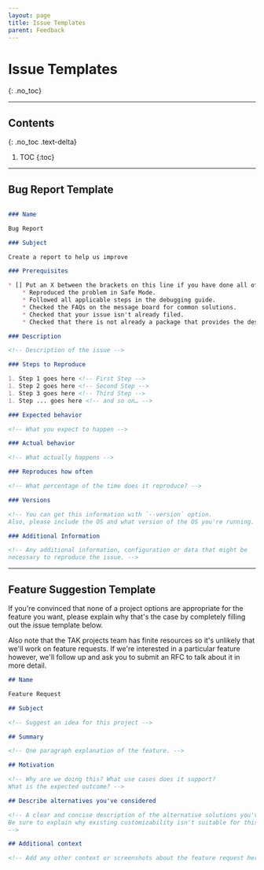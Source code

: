 ```yaml
---
layout: page
title: Issue Templates
parent: Feedback
---
```


# Issue Templates
{: .no_toc}

---
## Contents
{: .no_toc .text-delta}

1. TOC
{:toc}
---

## Bug Report Template

```markdown

### Name

Bug Report

### Subject

Create a report to help us improve

### Prerequisites

* [] Put an X between the brackets on this line if you have done all of the following:
    * Reproduced the problem in Safe Mode.
    * Followed all applicable steps in the debugging guide.
    * Checked the FAQs on the message board for common solutions.
    * Checked that your issue isn't already filed.
    * Checked that there is not already a package that provides the described functionality.

### Description

<!-- Description of the issue -->

### Steps to Reproduce

1. Step 1 goes here <!-- First Step -->
1. Step 2 goes here <!-- Second Step -->
1. Step 3 goes here <!-- Third Step -->
1. Step ... goes here <!-- and so on… -->

### Expected behavior

<!-- What you expect to happen -->

### Actual behavior

<!-- What actually happens -->

### Reproduces how often

<!-- What percentage of the time does it reproduce? -->

### Versions

<!-- You can get this information wıth `--version` option. 
Also, please include the OS and what version of the OS you're running. -->

### Additional Information

<!-- Any additional information, configuration or data that might be 
necessary to reproduce the issue. -->
```

---
## Feature Suggestion Template

If you're convinced that none of a project options are appropriate for the feature you want, please explain why that's the case by completely filling out the issue template below.

Also note that the TAK projects team has finite resources so it's unlikely that we'll work on feature requests. If we're interested in a particular feature however, we'll follow up and ask you to submit an RFC to talk about it in more detail.

```markdown
## Name

Feature Request

## Subject

<!-- Suggest an idea for this project -->

## Summary

<!-- One paragraph explanation of the feature. -->

## Motivation

<!-- Why are we doing this? What use cases does it support? 
What is the expected outcome? -->

## Describe alternatives you've considered

<!-- A clear and concise description of the alternative solutions you've considered. 
Be sure to explain why existing customizability isn't suitable for this feature. 
-->

## Additional context

<!-- Add any other context or screenshots about the feature request here. -->
```
